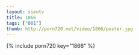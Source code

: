 ```yaml
--- 
layout: sieutv
title: 1866
tags: ["001"]
thumb: http://porn720.net/video/1866/poster.jpg
---
```

{% include porn720 key="1866" %} 
